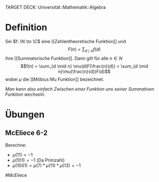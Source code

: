 TARGET DECK: Universität::Mathematik::Algebra

# Definition
Sei $f: \N \to \C$ eine [[Zahlentheoretische Funktion]] und $$F(n) = \sum_{d \mid n}f(d)$$ ihre [[Summatorische Funktion]]. Dann gilt für alle $n \in N$
$$f(n) = \sum_{d \mid n} \mu(d)F(\frac{n}{d}) = \sum_{d \mid n}\mu(\frac{n}{d})F(d)$$
wobei $\mu$ die [[Möbius Mu Funktion]] bezeichnet.

*Man kann also einfach Zwischen einer Funktion uns seiner Summativen Funktion wechseln.*

# Übungen
## McEliece 6-2
Berechne:
- $\mu(11) = -1$
- $\mu(101) = -1$ (Da Primzahl)
- $\mu(1001) = \mu(7)*\mu(11)*\mu(13) = -1$



$\newcommand{\Q}{\mathbb Q}$
$\newcommand{\R}{\mathbb R}$
$\newcommand{\C}{\mathbb C}$
$\newcommand{\F}{\mathbb F}$
$\newcommand{\Z}{\mathbb Z}$
$\newcommand{\N}{\mathbb N}$
$\newcommand{\a}{\alpha}$

#McEliece 


